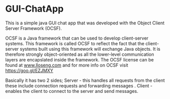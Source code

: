 # GUI-ChatApp
This is a simple java GUI chat app that was developed with the Object Client Server Framework (OCSF).

OCSF is a Java framework that can be used to develop client-server systems. This framework is called OCSF to reflect the fact that
the client-server systems built using this framework will exchange Java objects. It is therefore strongly object-oriented as all the
lower-level communication layers are encapslated inside the framework. The OCSF license can be found at www.lloseng.com and for more info on OCSF visit https://goo.gl/EZJMXY

Basically it has two 2 sides; 
  Server - this handles all requests from the client these include connection requests and forwarding messages .
  Client - enables the client to connect to the server and send messages.
